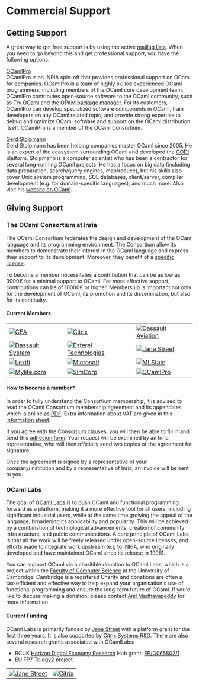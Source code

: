Commercial Support
==================

Getting Support
---------------

A great way to get free support is by using the active [mailing
lists](mailing_lists.html). When you need to go beyond this and get
professional support, you have the following options:

[OCamlPro](http://www.ocamlpro.com/)  
OCamlPro is an INRIA spin-off that provides professional support on
OCaml for companies. OCamlPro is a team of highly skilled experienced
OCaml programmers, including members of the OCaml core development team.
OCamlPro contributes open-source software to the OCaml community, such
as [Try OCaml](http://try.ocamlpro.com/) and the [OPAM package
manager](http://opam.ocamlpro.com/). For its customers, OCamlPro can
develop specialized software components in OCaml, train developers on
any OCaml related topic, and provide strong expertise to debug and
optimize OCaml software and support on the OCaml distribution itself.
OCamlPro is a member of the OCaml Consortium.

[Gerd Stolpmann](http://www.gerd-stolpmann.de/buero/work_ocaml_search.html.en)  
Gerd Stolpmann has been helping companies master OCaml since 2005. He is
an expert of the ecosystem surrounding OCaml and developed the
[GODI](http://godi.camlcity.org/godi/) platform. Stolpmann is a computer
scientist who has been a contractor for several long-running OCaml
projects. He has a focus on big data (including data preparation,
search/query engines, map/reduce), but his skills also cover Unix system
programming, SQL databases, client/server, compiler development (e.g.
for domain-specific languages), and much more. Also visit his [website
on OCaml](http://camlcity.org).

Giving Support
--------------

### The OCaml Consortium at Inria

The OCaml Consortium federates the design and development of the OCaml
language and its programming environment. The Consortium allow its
members to demonstrate their interest in the OCaml language and express
their support to its development. Moreover, they benefit of a [specific
license](consortium/license.html).

To become a member necessitates a contribution that can be as low as
3000€ for a minimal support to OCaml. For more effective support,
contributions can be of 10000€ or higher. Membership is important not
only for the development of OCaml, its promotion and its dissemination,
but also for its continuity.

#### Current Members

<table>
<tbody>
<tr class="odd">
<td align="left"><a href="http://www.cea.fr"><img src="img/cea.png" alt="CEA" /></a></td>
<td align="left"><a href="http://www.citrix.com"><img src="img/citrix.png" alt="Citrix" /></a></td>
<td align="left"><a href="http://www.dassault-aviation.com"><img src="img/dassault-aviation.png" alt="Dassault Aviation" /></a></td>
</tr>
<tr class="even">
<td align="left"><a href="http://www.3ds.com"><img src="img/3ds.png" alt="Dassault System" /></a></td>
<td align="left"><a href="http://www.esterel-technologies.com"><img src="img/esterel.png" alt="Esterel Technologies" /></a></td>
<td align="left"><a href="http://www.janestreet.com"><img src="img/janestreet.png" alt="Jane Street" /></a></td>
</tr>
<tr class="odd">
<td align="left"><a href="http://www.lexifi.com"><img src="img/lexifi.png" alt="Lexifi" /></a></td>
<td align="left"><a href="http://www.microsoft.com"><img src="img/microsoft.png" alt="Microsoft" /></a></td>
<td align="left"><a href="http://www.mlstate.com"><img src="img/mlstate.png" alt="MLState" /></a></td>
</tr>
<tr class="even">
<td align="left"><a href="http://www.mylife.com"><img src="img/mylife.png" alt="Mylife.com" /></a></td>
<td align="left"><a href="http://www.simcorp.com"><img src="img/simcorp.png" alt="SimCorp" /></a></td>
<td align="left"><a href="http://www.ocamlpro.com"><img src="img/ocamlpro.png" alt="OCamlPro" /></a></td>
</tr>
</tbody>
</table>

#### How to become a member?

In order to fully understand the Consortium membership, it is advised to
read the OCaml Consortium membership agreement and its appendices, which
is online as [PDF](http://caml.inria.fr/consortium/agreement.en.pdf).
Extra information about VAT are given in this [information
sheet](http://caml.inria.fr/consortium/vat.en.html).

If you agree with the Consortium clauses, you will then be able to fill
in and send this [adhesion
form](http://caml.inria.fr/consortium/form.en.html). Your request will
be examined by an Inria representative, who will then officially send
two copies of the agreement for signature.

Once the agreement is signed by a representative of your
company/institution and by a representative of Inria, an invoice will be
sent to you.

### OCaml Labs

The goal of [OCaml Labs](http://www.cl.cam.ac.uk/projects/ocamllabs) is
to push OCaml and functional programming forward as a platform, making
it a more effective tool for all users, including significant industrial
users, while at the same time growing the appeal of the language,
broadening its applicability and popularity. This will be achieved by a
combination of technological advancements, creation of community
infrastructure, and public communications. A core principle of OCaml
Labs is that all the work will be freely released under open-source
licenses, and efforts made to integrate work upstream (e.g to INRIA, who
originally developed and have maintained OCaml since its release in
1996).

You can support OCaml via a charitible donation to OCaml Labs, which is
a project within the [Faculty of Computer
Science](http://www.cl.cam.ac.uk/) at the University of Cambridge.
Cambridge is a registered Charity and donations are often a
tax-efficient and effective way to help expand your organisation's use
of functional programming and ensure the long-term future of OCaml. If
you'd like to discuss making a donation, please contact [Anil
Madhavapeddy](mailto:anil@recoil.org?subject=Donating%A0to%A0%0AOCaml%A0Labs)
for more information.

#### Current Funding

OCaml Labs is primarily funded by [Jane Street](http://janestreet.com)
with a platform grant for the first three years. It is also supported by
[Citrix Systems R&D](http://www.xen.org/products/cloudxen.html). There
are also several research grants associated with OCamlLabs:

-   RCUK [Horizon Digital Economy Research](http://www.horizon.ac.uk)
    Hub grant,
    [EP/G065802/1](http://gow.epsrc.ac.uk/NGBOViewGrant.aspx?GrantRef=EP/G065802/1).
-   EU FP7 [Trilogy2](http://trilogy2.eu) project.

<table>
<tbody>
<tr class="odd">
<td align="left"><a href="http://janestreet.com/"><img src="http://www.cl.cam.ac.uk/projects/ocamllabs/images/janest.jpg" alt="Jane Street" /></a></td>
<td align="left"><a href="http://www.xen.org/products/cloudxen.html"><img src="http://www.cl.cam.ac.uk/projects/ocamllabs/images/citrix.gif" alt="Citrix" /></a></td>
</tr>
</tbody>
</table>


